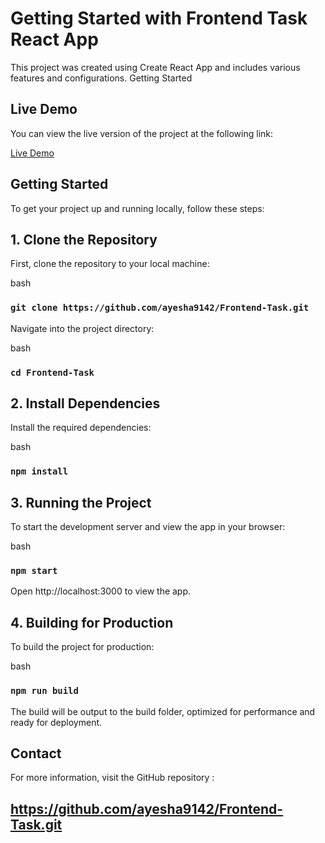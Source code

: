 # Getting Started with Frontend Task React App

This project was created using Create React App and includes various features and configurations.
Getting Started

## **Live Demo**

You can view the live version of the project at the following link:

[Live Demo](https://frontend-task-ayesha.vercel.app/)

## **Getting Started**

To get your project up and running locally, follow these steps:

## 1. Clone the Repository

First, clone the repository to your local machine:

bash

### `git clone https://github.com/ayesha9142/Frontend-Task.git`

Navigate into the project directory:

bash

### `cd Frontend-Task`

## 2. Install Dependencies

Install the required dependencies:

bash
### `npm install`

## 3. Running the Project

To start the development server and view the app in your browser:

bash
### `npm start`

Open http://localhost:3000 to view the app.

## 4. Building for Production

To build the project for production:

bash

### `npm run build`

The build will be output to the build folder, optimized for performance and ready for deployment.


## Contact

For more information, visit the GitHub repository : 

## https://github.com/ayesha9142/Frontend-Task.git